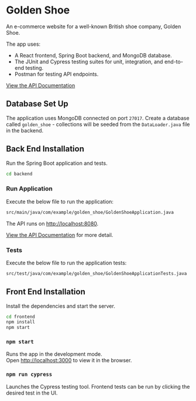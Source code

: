 # Golden Shoe

An e-commerce website for a well-known British shoe company, Golden Shoe.  

The app uses:
* A React frontend, Spring Boot backend, and MongoDB database.
* The JUnit and Cypress testing suites for unit, integration, and end-to-end testing. 
* Postman for testing API endpoints.

[View the API Documentation](https://documenter.getpostman.com/view/17606355/UUxuiVcB)

## Database Set Up
The application uses MongoDB connected on port `27017`. Create a database called `golden_shoe` - collections will be seeded from the `DataLoader.java` file in the backend.

## Back End Installation
Run the Spring Boot application and tests.

```sh
cd backend
```
### Run Application
Execute the below file to run the application:
```sh
src/main/java/com/example/golden_shoe/GoldenShoeApplication.java
```  
The API runs on [http://localhost:8080](http://localhost:8080).  

[View the API Documentation](https://documenter.getpostman.com/view/17606355/UUxuiVcB) for more detail.

### Tests
Execute the below file to run the application tests:
```sh
src/test/java/com/example/golden_shoe/GoldenShoeApplicationTests.java
```
## Front End Installation
Install the dependencies and start the server.

```sh
cd frontend
npm install
npm start
```

### `npm start`
Runs the app in the development mode.\
Open [http://localhost:3000](http://localhost:3000) to view it in the browser.
### `npm run cypress`
Launches the Cypress testing tool. Frontend tests can be run by clicking the desired test in the UI.
